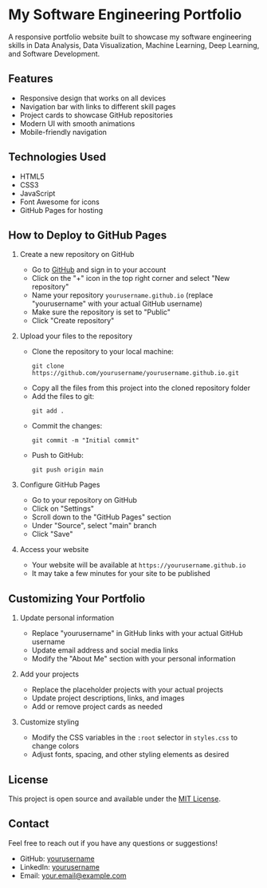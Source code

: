 # My Software Engineering Portfolio

A responsive portfolio website built to showcase my software engineering skills in Data Analysis, Data Visualization, Machine Learning, Deep Learning, and Software Development.

## Features

- Responsive design that works on all devices
- Navigation bar with links to different skill pages
- Project cards to showcase GitHub repositories
- Modern UI with smooth animations
- Mobile-friendly navigation

## Technologies Used

- HTML5
- CSS3
- JavaScript
- Font Awesome for icons
- GitHub Pages for hosting

## How to Deploy to GitHub Pages

1. Create a new repository on GitHub

   - Go to [GitHub](https://github.com) and sign in to your account
   - Click on the "+" icon in the top right corner and select "New repository"
   - Name your repository `yourusername.github.io` (replace "yourusername" with your actual GitHub username)
   - Make sure the repository is set to "Public"
   - Click "Create repository"

2. Upload your files to the repository

   - Clone the repository to your local machine:
     ```
     git clone https://github.com/yourusername/yourusername.github.io.git
     ```
   - Copy all the files from this project into the cloned repository folder
   - Add the files to git:
     ```
     git add .
     ```
   - Commit the changes:
     ```
     git commit -m "Initial commit"
     ```
   - Push to GitHub:
     ```
     git push origin main
     ```

3. Configure GitHub Pages

   - Go to your repository on GitHub
   - Click on "Settings"
   - Scroll down to the "GitHub Pages" section
   - Under "Source", select "main" branch
   - Click "Save"

4. Access your website
   - Your website will be available at `https://yourusername.github.io`
   - It may take a few minutes for your site to be published

## Customizing Your Portfolio

1. Update personal information

   - Replace "yourusername" in GitHub links with your actual GitHub username
   - Update email address and social media links
   - Modify the "About Me" section with your personal information

2. Add your projects

   - Replace the placeholder projects with your actual projects
   - Update project descriptions, links, and images
   - Add or remove project cards as needed

3. Customize styling
   - Modify the CSS variables in the `:root` selector in `styles.css` to change colors
   - Adjust fonts, spacing, and other styling elements as desired

## License

This project is open source and available under the [MIT License](LICENSE).

## Contact

Feel free to reach out if you have any questions or suggestions!

- GitHub: [yourusername](https://github.com/yourusername)
- LinkedIn: [yourusername](https://linkedin.com/in/yourusername)
- Email: your.email@example.com
